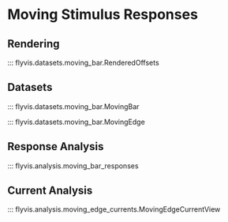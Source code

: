 # Moving Stimulus Responses

## Rendering

::: flyvis.datasets.moving_bar.RenderedOffsets

## Datasets

::: flyvis.datasets.moving_bar.MovingBar

::: flyvis.datasets.moving_bar.MovingEdge

## Response Analysis

::: flyvis.analysis.moving_bar_responses

## Current Analysis

::: flyvis.analysis.moving_edge_currents.MovingEdgeCurrentView
